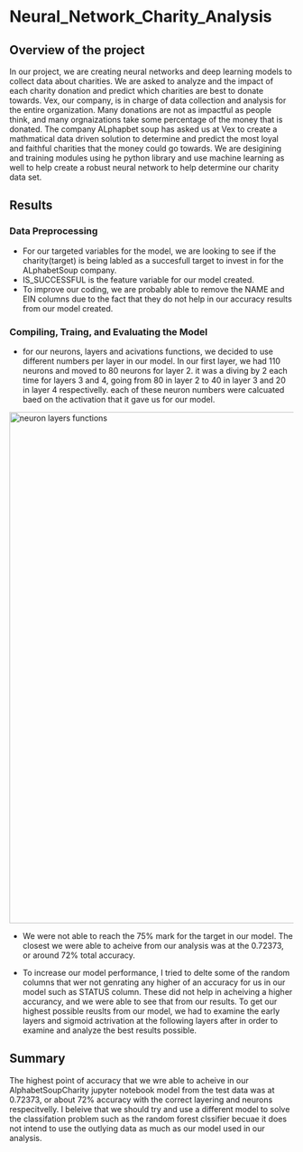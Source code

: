 # Neural_Network_Charity_Analysis
 
## Overview of the project
In our project, we are creating neural networks and deep learning models to collect data about charities. We are asked to analyze and the impact of each charity donation and predict which charities are best to donate towards. Vex, our company, is in charge of data collection and analysis for the entire organization. Many donations are not as impactful as people think, and many orgnaizations take some percentage of the money that is donated. The company ALphapbet soup has asked us at Vex to create a mathmatical data driven solution to determine and predict the most loyal and faithful charities that the money could go towards. We are desigining and training modules using he python library and use machine learning as well to help create a robust neural network to help determine our charity data set.

## Results

### Data Preprocessing
- For our targeted variables for the model, we are looking to see if the charity(target) is being labled as a succesfull target to invest in for the ALphabetSoup company. 
- IS_SUCCESSFUL is the feature variable for our model created.
- To improve our coding, we are probably able to remove the NAME and EIN columns due to the fact that they do not help in our accuracy results from our model created.

### Compiling, Traing, and Evaluating the Model
- for our neurons, layers and acivations functions, we decided to use different numbers per layer in our model. In our first layer, we had 110 neurons and moved to 80 neurons for layer 2. it was a diving by 2 each time for layers 3 and 4, going from 80 in layer 2 to 40 in layer 3 and 20 in layer 4 respectivelly. each of these neuron numbers were calcuated baed on the activation that it gave us for our model. 
<img width="906" alt="neuron layers functions" src="https://user-images.githubusercontent.com/107444840/204600247-1b52317a-45d0-42ae-8ace-8047fa81f156.png">

- We were not able to reach the 75% mark for the target in our model. The closest we were able to acheive from our analysis was at the 0.72373, or around 72% total accuracy.

- To increase our model performance, I tried to delte some of the random columns that wer not genrating any higher of an accuracy for us in our model such as STATUS column. These did not help in acheiving a higher accurancy, and we were able to see that from our results. To get our highest possible reuslts from our model, we had to examine the early layers and sigmoid actrivation at the following layers after in order to examine and analyze the best results possible. 

## Summary
The highest point of accuracy that we wre able to acheive in our AlphabetSoupCharity jupyter notebook model from the test data was at 0.72373, or about 72% accuracy with the correct layering and neurons respecitvelly. I beleive that we should try and use a different model to solve the classifation problem such as the random forest clssifier becuae it does not intend to use the outlying data as much as our model used in our analysis.
